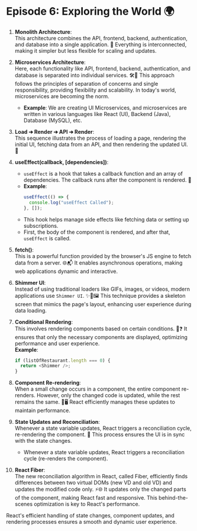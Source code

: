 # Episode 6: Exploring the World 🌍

1. **Monolith Architecture**:  
   This architecture combines the API, frontend, backend, authentication, and database into a single application. 🏢 Everything is interconnected, making it simpler but less flexible for scaling and updates.

2. **Microservices Architecture**:  
   Here, each functionality like API, frontend, backend, authentication, and database is separated into individual services. 🛠️🔗 This approach follows the principles of separation of concerns and single responsibility, providing flexibility and scalability. In today's world, microservices are becoming the norm.

   - **Example**: We are creating UI Microservices, and microservices are written in various languages like React (UI), Backend (Java), Database (MySQL), etc.

3. **Load ➔ Render ➔ API ➔ Render**:  
   This sequence illustrates the process of loading a page, rendering the initial UI, fetching data from an API, and then rendering the updated UI. 🔄

4. **useEffect(callback, [dependencies])**:

   - `useEffect` is a hook that takes a callback function and an array of dependencies. The callback runs after the component is rendered. 📅
   - **Example**:
     ```javascript
     useEffect(() => {
       console.log("useEffect Called");
     }, []);
     ```
   - This hook helps manage side effects like fetching data or setting up subscriptions.
   - First, the body of the component is rendered, and after that, `useEffect` is called.

5. **fetch()**:  
   This is a powerful function provided by the browser's JS engine to fetch data from a server. 🌐📬 It enables asynchronous operations, making web applications dynamic and interactive.

6. **Shimmer UI**:  
   Instead of using traditional loaders like GIFs, images, or videos, modern applications use `Shimmer UI`. ✨🚫🖼️ This technique provides a skeleton screen that mimics the page's layout, enhancing user experience during data loading.

7. **Conditional Rendering**:  
   This involves rendering components based on certain conditions. 🔄❓ It ensures that only the necessary components are displayed, optimizing performance and user experience.  
   **Example**:

   ```javascript
   if (listOfRestaurant.length === 0) {
     return <Shimmer />;
   }
   ```

8. **Component Re-rendering**:  
   When a small change occurs in a component, the entire component re-renders. However, only the changed code is updated, while the rest remains the same. 🔄🖥️ React efficiently manages these updates to maintain performance.

9. **State Updates and Reconciliation**:  
   Whenever a state variable updates, React triggers a reconciliation cycle, re-rendering the component. 🔄 This process ensures the UI is in sync with the state changes.

   - Whenever a state variable updates, React triggers a reconciliation cycle (re-renders the component).

10. **React Fiber**:  
    The new reconciliation algorithm in React, called Fiber, efficiently finds differences between two virtual DOMs (new VD and old VD) and updates the modified code only. ⚡🌐 It updates only the changed parts of the component, making React fast and responsive. This behind-the-scenes optimization is key to React's performance.

React's efficient handling of state changes, component updates, and rendering processes ensures a smooth and dynamic user experience.
